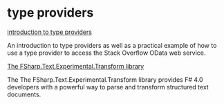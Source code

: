 # type providers

[introduction to type providers](http://www.developerfusion.com/article/145919/an-introduction-to-f-type-providers/)

An introduction to type providers as well as a practical example of how to use a type provider to access the Stack Overflow OData web service.

[The FSharp.Text.Experimental.Transform library](http://aastevenson.github.io/FSharp.Text.Experimental.Transform/)

The The FSharp.Text.Experimental.Transform library provides F# 4.0 developers with a powerful way to parse and transform structured text documents.



